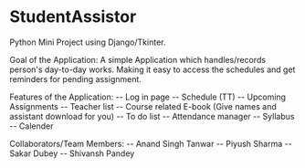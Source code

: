 # StudentAssistor
Python Mini Project using Django/Tkinter.

Goal of the Application:
A simple Application which handles/records person's day-to-day works. 
Making it easy to access the schedules and get reminders for pending assignment.

Features of the Application:
-- Log in page
-- Schedule (TT)
-- Upcoming Assignments
-- Teacher list
-- Course related E-book (Give names and assistant download for you)
-- To do list
-- Attendance manager
-- Syllabus
-- Calender

Collaborators/Team Members:
-- Anand Singh Tanwar
-- Piyush Sharma
-- Sakar Dubey
-- Shivansh Pandey
